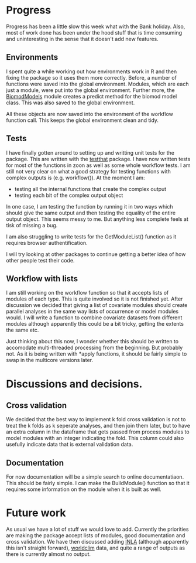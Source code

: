 # Progress

Progress has been a little slow this week what with the Bank holiday. Also, most of work done has been under the hood stuff that is time consuming and uninteresting in the sense that it doesn't add new features.

## Environments

I spent quite a while working out how environments work in R and then fixing the package so it uses them more correctly. Before, a number of functions were saved into the global environment. Modules, which are each just a module, were put into the global environment. Further more, the [BiomodModels](https://github.com/zoonproject/modules/blob/master/R/BiomodModel.R) module creates a predict method for the biomod model class. This was also saved to the global environment.

All these objects are now saved into the environment of the workflow function call. This keeps the global environment clean and tidy.

## Tests

I have finally gotten around to setting up and writting unit tests for the package. This are written with the [testthat](http://r-pkgs.had.co.nz/tests.html) package. I have now written tests for most of the functions in zoon as well as some whole workflow tests. I am still not very clear on what a good strategy for testing functions with complex outputs is (e.g. workflow()). At the moment I am:
- testing all the internal functions that create the complex output
- testing each bit of the complex output object

In one case, I am testing the function by running it in two ways which should give the same output and then testing the equality of the entire output object. This seems messy to me. But anything less complete feels at tisk of missing a bug.

I am also struggling to write tests for the GetModuleList() function as it requires browser authentification.

I will try looking at other packages to continue getting a better idea of how other people test their code.

## Workflow with lists

I am still working on the workflow function so that it accepts lists of modules of each type. This is quite involved so it is not finished yet. After discussion we decided that giving a list of covariate modules should create parallel analyses in the same way lists of occurrence or model modules would. I will write a function to combine covariate datasets from different modules although apparently this could be a bit tricky, getting the extents the same etc.

Just thinking about this now, I wonder whether this should be written to accomodate multi-threaded processing from the beginning. But probably not. As it is being written with *apply functions, it should be fairly simple to swap in the multicore versions later.

# Discussions and decisions.

## Cross validation

We decided that the best way to implement k fold cross validation is not to treat the k folds as k seperate analyses, and then join them later, but to have an extra column in the dataframe that gets passed from process modules to model modules with an integer indicating the fold. This column could also usefully indicate data that is external validation data. 

## Documentation

For now documentation will be a simple search to online documentatiaon. This should be fairly simple. I can make the BuildModule() function so that it requires some information on the module when it is built as well.

# Future work

As usual we have a lot of stuff we would love to add. Currently the priorities are making the package accept lists of modules, good documentation and cross validation. We have then discussed adding [INLA](http://www.r-inla.org/) (although apparently this isn't straight forward), [worldclim](http://www.r-inla.org/) data, and quite a range of outputs as there is currently almost no output.










